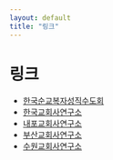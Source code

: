 ```yaml
---
layout: default
title: "링크"
---
```

<div class="py-3 text-center" >
	<div class="container">
		<div class="row">
			<div class="mx-auto col-lg-5 col-md-7 col-10">
				<h1>링크</h1>
			</div>
		</div>
	</div>
</div>


- [한국순교복자성직수도회](http://www.brotherhood.or.kr/)
- [한국교회사연구소](http://www.history.re.kr/)
- [내포교회사연구소](http://www.djhistory.org/)
- [부산교회사연구소](http://history.catb.kr/)
- [수원교회사연구소](http://www.casky.or.kr/)
